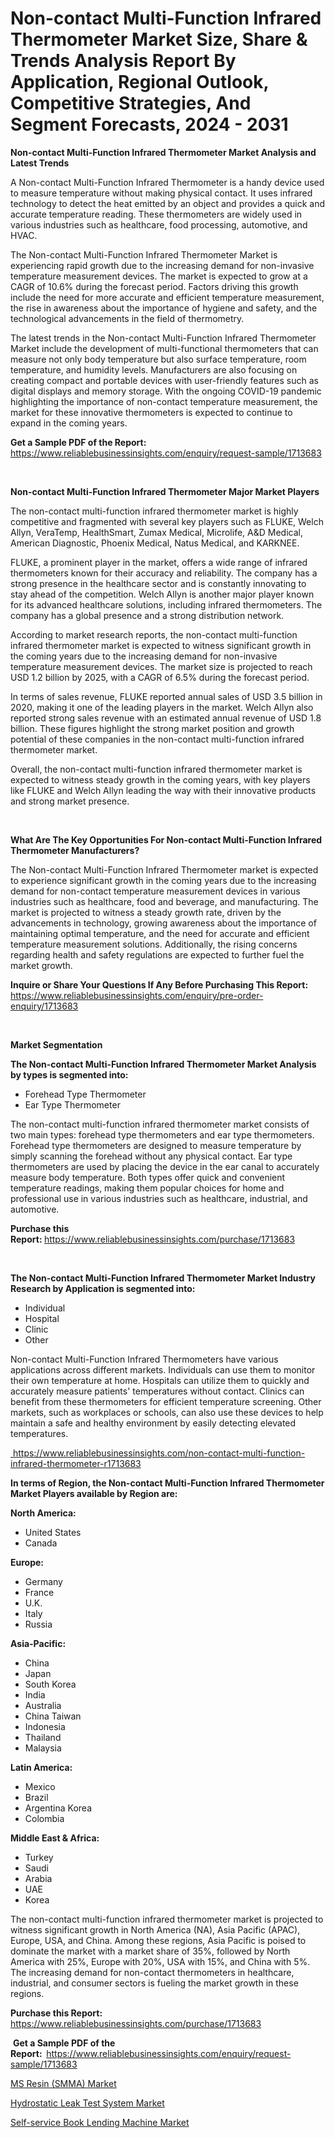 <p><h1>Non-contact Multi-Function Infrared Thermometer Market Size, Share & Trends Analysis Report By Application, Regional Outlook, Competitive Strategies, And Segment Forecasts, 2024 - 2031</h1></p><p><strong>Non-contact Multi-Function Infrared Thermometer Market Analysis and Latest Trends</strong></p>
<p><p>A Non-contact Multi-Function Infrared Thermometer is a handy device used to measure temperature without making physical contact. It uses infrared technology to detect the heat emitted by an object and provides a quick and accurate temperature reading. These thermometers are widely used in various industries such as healthcare, food processing, automotive, and HVAC.</p><p>The Non-contact Multi-Function Infrared Thermometer Market is experiencing rapid growth due to the increasing demand for non-invasive temperature measurement devices. The market is expected to grow at a CAGR of 10.6% during the forecast period. Factors driving this growth include the need for more accurate and efficient temperature measurement, the rise in awareness about the importance of hygiene and safety, and the technological advancements in the field of thermometry.</p><p>The latest trends in the Non-contact Multi-Function Infrared Thermometer Market include the development of multi-functional thermometers that can measure not only body temperature but also surface temperature, room temperature, and humidity levels. Manufacturers are also focusing on creating compact and portable devices with user-friendly features such as digital displays and memory storage. With the ongoing COVID-19 pandemic highlighting the importance of non-contact temperature measurement, the market for these innovative thermometers is expected to continue to expand in the coming years.</p></p>
<p><strong>Get a Sample PDF of the Report:&nbsp;</strong> <a href="https://www.reliablebusinessinsights.com/enquiry/request-sample/1713683">https://www.reliablebusinessinsights.com/enquiry/request-sample/1713683</a></p>
<p>&nbsp;</p>
<p><strong>Non-contact Multi-Function Infrared Thermometer Major Market Players</strong></p>
<p><p>The non-contact multi-function infrared thermometer market is highly competitive and fragmented with several key players such as FLUKE, Welch Allyn, VeraTemp, HealthSmart, Zumax Medical, Microlife, A&D Medical, American Diagnostic, Phoenix Medical, Natus Medical, and KARKNEE. </p><p>FLUKE, a prominent player in the market, offers a wide range of infrared thermometers known for their accuracy and reliability. The company has a strong presence in the healthcare sector and is constantly innovating to stay ahead of the competition. Welch Allyn is another major player known for its advanced healthcare solutions, including infrared thermometers. The company has a global presence and a strong distribution network.</p><p>According to market research reports, the non-contact multi-function infrared thermometer market is expected to witness significant growth in the coming years due to the increasing demand for non-invasive temperature measurement devices. The market size is projected to reach USD 1.2 billion by 2025, with a CAGR of 6.5% during the forecast period.</p><p>In terms of sales revenue, FLUKE reported annual sales of USD 3.5 billion in 2020, making it one of the leading players in the market. Welch Allyn also reported strong sales revenue with an estimated annual revenue of USD 1.8 billion. These figures highlight the strong market position and growth potential of these companies in the non-contact multi-function infrared thermometer market.</p><p>Overall, the non-contact multi-function infrared thermometer market is expected to witness steady growth in the coming years, with key players like FLUKE and Welch Allyn leading the way with their innovative products and strong market presence.</p></p>
<p>&nbsp;</p>
<p><strong>What Are The Key Opportunities For Non-contact Multi-Function Infrared Thermometer Manufacturers?</strong></p>
<p><p>The Non-contact Multi-Function Infrared Thermometer market is expected to experience significant growth in the coming years due to the increasing demand for non-contact temperature measurement devices in various industries such as healthcare, food and beverage, and manufacturing. The market is projected to witness a steady growth rate, driven by the advancements in technology, growing awareness about the importance of maintaining optimal temperature, and the need for accurate and efficient temperature measurement solutions. Additionally, the rising concerns regarding health and safety regulations are expected to further fuel the market growth.</p></p>
<p><strong>Inquire or Share Your Questions If Any Before Purchasing This Report:</strong> <a href="https://www.reliablebusinessinsights.com/enquiry/pre-order-enquiry/1713683">https://www.reliablebusinessinsights.com/enquiry/pre-order-enquiry/1713683</a></p>
<p>&nbsp;</p>
<p><strong>Market Segmentation</strong></p>
<p><strong>The Non-contact Multi-Function Infrared Thermometer Market Analysis by types is segmented into:</strong></p>
<p><ul><li>Forehead Type Thermometer</li><li>Ear Type Thermometer</li></ul></p>
<p><p>The non-contact multi-function infrared thermometer market consists of two main types: forehead type thermometers and ear type thermometers. Forehead type thermometers are designed to measure temperature by simply scanning the forehead without any physical contact. Ear type thermometers are used by placing the device in the ear canal to accurately measure body temperature. Both types offer quick and convenient temperature readings, making them popular choices for home and professional use in various industries such as healthcare, industrial, and automotive.</p></p>
<p><strong>Purchase this Report:&nbsp;</strong><a href="https://www.reliablebusinessinsights.com/purchase/1713683">https://www.reliablebusinessinsights.com/purchase/1713683</a></p>
<p>&nbsp;</p>
<p><strong>The Non-contact Multi-Function Infrared Thermometer Market Industry Research by Application is segmented into:</strong></p>
<p><ul><li>Individual</li><li>Hospital</li><li>Clinic</li><li>Other</li></ul></p>
<p><p>Non-contact Multi-Function Infrared Thermometers have various applications across different markets. Individuals can use them to monitor their own temperature at home. Hospitals can utilize them to quickly and accurately measure patients' temperatures without contact. Clinics can benefit from these thermometers for efficient temperature screening. Other markets, such as workplaces or schools, can also use these devices to help maintain a safe and healthy environment by easily detecting elevated temperatures.</p></p>
<p><a href="https://www.reliablebusinessinsights.com/non-contact-multi-function-infrared-thermometer-r1713683">&nbsp;https://www.reliablebusinessinsights.com/non-contact-multi-function-infrared-thermometer-r1713683</a></p>
<p><strong>In terms of Region, the Non-contact Multi-Function Infrared Thermometer Market Players available by Region are:</strong></p>
<p>
    <p> <strong> North America: </strong>
        <ul>
            <li>United States</li>
            <li>Canada</li>
        </ul>
        </p> 
    <p> <strong> Europe: </strong>
        <ul>
            <li>Germany</li>
            <li>France</li>
            <li>U.K.</li>
            <li>Italy</li>
            <li>Russia</li>
        </ul>
        </p> 
    <p> <strong> Asia-Pacific: </strong>
        <ul>
            <li>China</li>
            <li>Japan</li>
            <li>South Korea</li>
            <li>India</li>
            <li>Australia</li>
            <li>China Taiwan</li>
            <li>Indonesia</li>
            <li>Thailand</li>
            <li>Malaysia</li>
        </ul>
        </p> 
    <p> <strong> Latin America: </strong>
        <ul>
            <li>Mexico</li>
            <li>Brazil</li>
            <li>Argentina Korea</li>
            <li>Colombia</li>
        </ul>
        </p> 
    <p> <strong> Middle East & Africa: </strong>
        <ul>
            <li>Turkey</li>
            <li>Saudi</li>
            <li>Arabia</li>
            <li>UAE</li>
            <li>Korea</li>
        </ul>
    </p>
    </p>
<p><p>The non-contact multi-function infrared thermometer market is projected to witness significant growth in North America (NA), Asia Pacific (APAC), Europe, USA, and China. Among these regions, Asia Pacific is poised to dominate the market with a market share of 35%, followed by North America with 25%, Europe with 20%, USA with 15%, and China with 5%. The increasing demand for non-contact thermometers in healthcare, industrial, and consumer sectors is fueling the market growth in these regions.</p></p>
<p><strong>Purchase this Report: </strong><a href="https://www.reliablebusinessinsights.com/purchase/1713683">https://www.reliablebusinessinsights.com/purchase/1713683</a></p>
<p>&nbsp;<strong>Get a Sample PDF of the Report:&nbsp;&nbsp;</strong><a href="https://www.reliablebusinessinsights.com/enquiry/request-sample/1713683">https://www.reliablebusinessinsights.com/enquiry/request-sample/1713683</a></p>
<p><strong></strong></p>
<p><p><a href="https://github.com/almainyongb/Market-Research-Report-List-1/blob/main/ms-resin-smma-market.md">MS Resin (SMMA) Market</a></p><p><a href="https://medium.com/@sura.dutkadut/global-hydrostatic-leak-test-system-market-focus-on-application-end-use-industry-type-3d65f26d7fe3">Hydrostatic Leak Test System Market</a></p><p><a href="https://medium.com/@hakielkafi_83796/an-in-depth-analysis-of-the-global-self-service-book-lending-machine-market-scope-and-its-rapid-a26e74a1e998">Self-service Book Lending Machine Market</a></p></p>